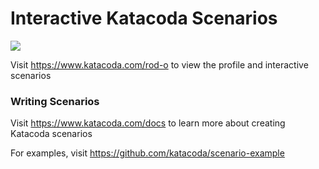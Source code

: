 # Interactive Katacoda Scenarios

[![](http://shields.katacoda.com/katacoda/rod-o/count.svg)](https://www.katacoda.com/rod-o "Get your profile on Katacoda.com")

Visit https://www.katacoda.com/rod-o to view the profile and interactive scenarios

### Writing Scenarios
Visit https://www.katacoda.com/docs to learn more about creating Katacoda scenarios

For examples, visit https://github.com/katacoda/scenario-example
